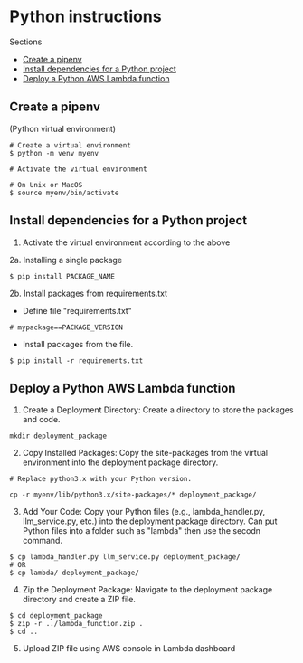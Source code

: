 # Python instructions

Sections
- [Create a pipenv](#create-a-pipenv)
- [Install dependencies for a Python project](#install-dependencies-for-a-python-project)
- [Deploy a Python AWS Lambda function](#deploy-a-python-aws-lambda-function)


## Create a pipenv 
(Python virtual environment)

```
# Create a virtual environment
$ python -m venv myenv

# Activate the virtual environment

# On Unix or MacOS
$ source myenv/bin/activate

```

## Install dependencies for a Python project

1. Activate the virtual environment according to the above

2a. Installing a single package
```
$ pip install PACKAGE_NAME
```
2b. Install packages from requirements.txt
- Define file "requirements.txt"
```
# mypackage==PACKAGE_VERSION
```
- Install packages from the file.
```
$ pip install -r requirements.txt
```


## Deploy a Python AWS Lambda function
1. Create a Deployment Directory: Create a directory to store the packages and code.
```
mkdir deployment_package
```

2. Copy Installed Packages: Copy the site-packages from the virtual environment into the deployment package directory.
```
# Replace python3.x with your Python version.

cp -r myenv/lib/python3.x/site-packages/* deployment_package/

```

3. Add Your Code: Copy your Python files (e.g., lambda_handler.py, llm_service.py, etc.) into the deployment package directory. Can put Python files into a folder such as "lambda" then use the secodn command.
```
$ cp lambda_handler.py llm_service.py deployment_package/
# OR 
$ cp lambda/ deployment_package/
```
4. Zip the Deployment Package: Navigate to the deployment package directory and create a ZIP file.
```
$ cd deployment_package
$ zip -r ../lambda_function.zip .
$ cd ..
```

5. Upload ZIP file using AWS console in Lambda dashboard 
